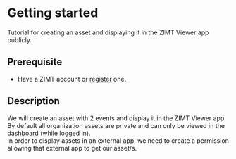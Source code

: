 # Getting started

<p class="description">Tutorial for creating an asset and displaying it in the ZIMT Viewer app publicly.</p>

## Prerequisite
- Have a ZIMT account or [register](https://dash.zi.mt/auth/signup) one.

## Description
We will create an asset with 2 events and display it in the ZIMT Viewer app. \
By default all organization assets are private and can only be viewed in the [dashboard](https://dash.zi.mt) (while logged in). \
In order to display assets in an external app, we need to create a permission allowing that external app to get our asset/s.